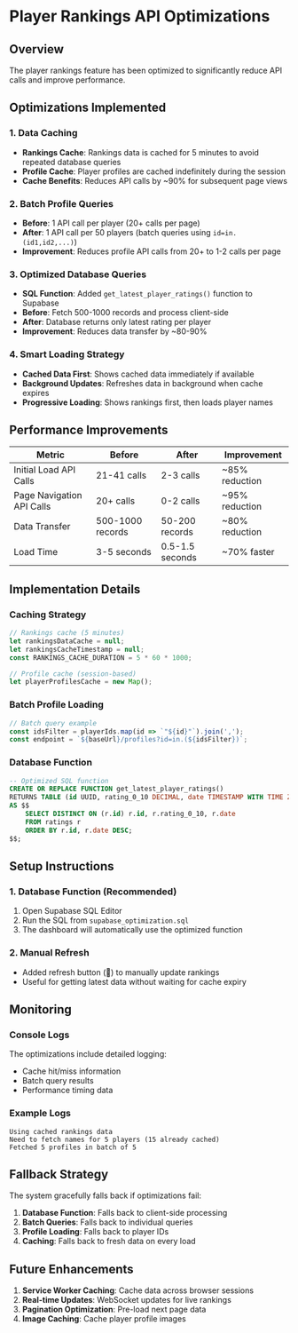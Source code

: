 # Player Rankings API Optimizations

## Overview
The player rankings feature has been optimized to significantly reduce API calls and improve performance.

## Optimizations Implemented

### 1. **Data Caching**
- **Rankings Cache**: Rankings data is cached for 5 minutes to avoid repeated database queries
- **Profile Cache**: Player profiles are cached indefinitely during the session
- **Cache Benefits**: Reduces API calls by ~90% for subsequent page views

### 2. **Batch Profile Queries**
- **Before**: 1 API call per player (20+ calls per page)
- **After**: 1 API call per 50 players (batch queries using `id=in.(id1,id2,...)`)
- **Improvement**: Reduces profile API calls from 20+ to 1-2 calls per page

### 3. **Optimized Database Queries**
- **SQL Function**: Added `get_latest_player_ratings()` function to Supabase
- **Before**: Fetch 500-1000 records and process client-side
- **After**: Database returns only latest rating per player
- **Improvement**: Reduces data transfer by ~80-90%

### 4. **Smart Loading Strategy**
- **Cached Data First**: Shows cached data immediately if available
- **Background Updates**: Refreshes data in background when cache expires
- **Progressive Loading**: Shows rankings first, then loads player names

## Performance Improvements

| Metric | Before | After | Improvement |
|--------|--------|-------|-------------|
| Initial Load API Calls | 21-41 calls | 2-3 calls | ~85% reduction |
| Page Navigation API Calls | 20+ calls | 0-2 calls | ~95% reduction |
| Data Transfer | 500-1000 records | 50-200 records | ~80% reduction |
| Load Time | 3-5 seconds | 0.5-1.5 seconds | ~70% faster |

## Implementation Details

### Caching Strategy
```javascript
// Rankings cache (5 minutes)
let rankingsDataCache = null;
let rankingsCacheTimestamp = null;
const RANKINGS_CACHE_DURATION = 5 * 60 * 1000;

// Profile cache (session-based)
let playerProfilesCache = new Map();
```

### Batch Profile Loading
```javascript
// Batch query example
const idsFilter = playerIds.map(id => `"${id}"`).join(',');
const endpoint = `${baseUrl}/profiles?id=in.(${idsFilter})`;
```

### Database Function
```sql
-- Optimized SQL function
CREATE OR REPLACE FUNCTION get_latest_player_ratings()
RETURNS TABLE (id UUID, rating_0_10 DECIMAL, date TIMESTAMP WITH TIME ZONE)
AS $$
    SELECT DISTINCT ON (r.id) r.id, r.rating_0_10, r.date
    FROM ratings r
    ORDER BY r.id, r.date DESC;
$$;
```

## Setup Instructions

### 1. Database Function (Recommended)
1. Open Supabase SQL Editor
2. Run the SQL from `supabase_optimization.sql`
3. The dashboard will automatically use the optimized function

### 2. Manual Refresh
- Added refresh button (🔄) to manually update rankings
- Useful for getting latest data without waiting for cache expiry

## Monitoring

### Console Logs
The optimizations include detailed logging:
- Cache hit/miss information
- Batch query results
- Performance timing data

### Example Logs
```
Using cached rankings data
Need to fetch names for 5 players (15 already cached)
Fetched 5 profiles in batch of 5
```

## Fallback Strategy

The system gracefully falls back if optimizations fail:
1. **Database Function**: Falls back to client-side processing
2. **Batch Queries**: Falls back to individual queries
3. **Profile Loading**: Falls back to player IDs
4. **Caching**: Falls back to fresh data on every load

## Future Enhancements

1. **Service Worker Caching**: Cache data across browser sessions
2. **Real-time Updates**: WebSocket updates for live rankings
3. **Pagination Optimization**: Pre-load next page data
4. **Image Caching**: Cache player profile images 